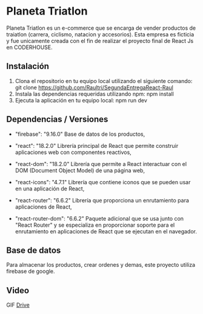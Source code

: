 # Planeta Triatlon

Planeta Triatlon es un e-commerce que se encarga de vender productos de traiatlon (carrera, ciclismo, natacion y accesorios). Esta empresa es ficticia y fue unicamente creada con el fin de realizar el proyecto final de React Js en CODERHOUSE.

## Instalación

1. Clona el repositorio en tu equipo local utilizando el siguiente comando:
   git clone https://github.com/Raultri/SegundaEntregaReact-Raul
2. Instala las dependencias requeridas utilizando npm:
   npm install
3. Ejecuta la aplicación en tu equipo local:
   npm run dev

## Dependencias / Versiones


- "firebase": "9.16.0" Base de datos de los productos,

- "react": "18.2.0" Librería principal de React que permite construir aplicaciones web con componentes reactivos,

- "react-dom": "18.2.0" Librería que permite a React interactuar con el DOM (Document Object Model) de una página web,

- "react-icons": "4.7.1" Librería que contiene  iconos  que se pueden usar en una aplicación de React,

- "react-router": "6.6.2" Librería que proporciona un enrutamiento para aplicaciones de React,

- "react-router-dom": "6.6.2" Paquete adicional que se usa junto con "React Router" y se especializa en proporcionar soporte para el enrutamiento en aplicaciones de React que se ejecutan en el navegador.

## Base de datos

Para almacenar los productos, crear ordenes y demas, este proyecto utiliza firebase de google.

## Video

GIF [Drive](---------------------)


